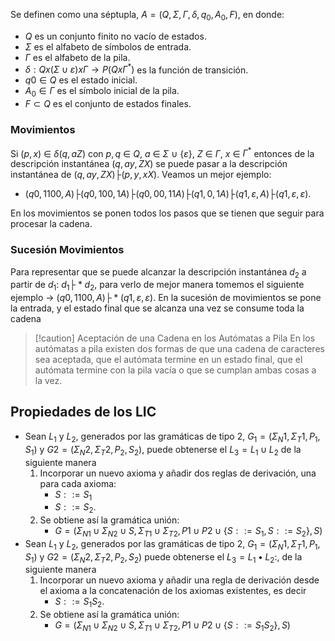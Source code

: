 Se definen como una séptupla, $A = (Q,Σ,Γ,δ,q_0,A_0, F)$, en donde:

- $Q$ es un conjunto finito no vacío de estados.
- $Σ$ es el alfabeto de símbolos de entrada.
- $Γ$ es el alfabeto de la pila.
- $δ: Q x (Σ\cup{ε}) x Γ \to P(Q x Γ^*)$ es la función de transición.
- $q0 \in Q$ es el estado inicial.
- $A_0 \in Γ$ es el símbolo inicial de la pila. 
- $F \subset Q$ es el conjunto de estados finales.

### Movimientos

Si $(p, x)$ $\in$ $\delta$$(q, a Z)$ con $p, q$ $\in$ $Q$, $a$ $\in$ $Σ$ $\cup$ $\{\varepsilon\}$, $Z$ $\in$ $\Gamma$, $x$ $\in$ $\Gamma^*$ entonces de la descripción instantánea $(q, ay, ZX)$ se puede pasar a la descripción instantánea de $(q,ay,ZX)├ (p,y,xX)$. Veamos un mejor ejemplo:

- $(q0,1100,A)├ (q0,100,1A)├ (q0,00,11A)├ (q1,0,1A)├ (q1,ε,A)├ (q1,ε,ε)$. 

En los movimientos se ponen todos los pasos que se tienen que seguir para procesar la cadena.

### Sucesión Movimientos

Para representar que se puede alcanzar la descripción instantánea $d_2$ a partir de $d_1$: $d_1 ├* d_2$, para verlo de mejor manera tomemos el siguiente ejemplo → $(q0 ,1100, A)├ * (q1 ,ε, ε )$. En la sucesión de movimientos se pone la entrada, y el estado final que se alcanza una vez se consume toda la cadena

>[!caution] Aceptación de una Cadena en los Autómatas a Pila
>En los autómatas a pila existen dos formas de que una cadena de caracteres sea aceptada, que el autómata termine en un estado final, que el autómata termine con la pila vacía o que se cumplan ambas cosas a la vez.

## Propiedades de los LIC

- Sean $L_1$ y $L_2$, generados por las gramáticas de tipo 2, $G_1=(Σ_N1,Σ_T1,P_1,S_1)$ y $G2=(Σ_N2, Σ_T2,P_2,S_2)$, puede obtenerse el $L_3 = L_1 \cup L_2$ de la siguiente manera
	1. Incorporar un nuevo axioma y añadir dos reglas de derivación, una para cada axioma:
		- $S::=S_1$
		- $S::= S_2$.
	1. Se obtiene así la gramática unión:
		- $G=(Σ_{N1} \cup Σ_{N2} \cup {S}, Σ_{T1} \cup Σ_{T2},P1 \cup P2 \cup \{S::=S_1 ,S::=S_2\}, S)$
- Sean $L_1$ y $L_2$, generados por las gramáticas de tipo 2, $G_1=(Σ_N1,Σ_T1,P_1,S_1)$ y $G2=(Σ_N2, Σ_T2,P_2,S_2)$ puede obtenerse el $L_3 = L_1• L_2:$, de la siguiente manera
	1. Incorporar un nuevo axioma y añadir una regla de derivación desde el axioma a la concatenación de los axiomas existentes, es decir
		- $S::=S_1S_2$.
	2. Se obtiene así la gramática unión:
		- $G=(Σ_{N1} \cup Σ_{N2} \cup {S}, Σ_{T1} \cup Σ_{T2},P1 \cup P2 \cup \{S::=S_1S_2\}, S)$

